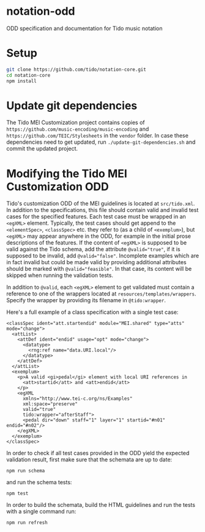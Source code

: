 # notation-odd
ODD specification and documentation for Tido music notation

# Setup

```bash
git clone https://github.com/tido/notation-core.git
cd notation-core
npm install
```

# Update git dependencies

The Tido MEI Customization project contains copies of `https://github.com/music-encoding/music-encoding` and `https://github.com/TEIC/Stylesheets` in the `vendor` folder. In case these dependencies need to get updated, run `./update-git-dependencies.sh` and commit the updated project.

# Modifying the Tido MEI Customization ODD

Tido's customization ODD of the MEI guidelines is located at
`src/tido.xml`. In addition to the specifications, this file should
contain valid and invalid test cases for the specified features. Each test case
must be wrapped in an `<egXML>` element. Typically, the test cases should get
append to the `<elementSpec>`, `<classSpec>` etc. they refer to (as a child of
`<exemplum>`), but `<egXML>` may appear anywhere in the ODD, for example in the
initial prose descriptions of the features. If the content of `<egXML>` is
supposed to be valid against the Tido schema, add the attribute
`@valid="true"`, if it is supposed to be invalid, add `@valid="false"`.
Incomplete examples which are in fact invalid but could be made valid by
providing additional attributes should be marked with `@valid="feasible"`.
In that case, its content will be skipped when running the validation tests.

In addition to `@valid`, each `<egXML>` element to get validated must contain a
reference to one of the wrappers located at `resources/templates/wrappers`.
Specify the wrapper by providing its filename in `@tido:wrapper`.

Here's a full example of a class specification with a single test case:

```
<classSpec ident="att.startendid" module="MEI.shared" type="atts" mode="change">
  <attList>
    <attDef ident="endid" usage="opt" mode="change">
      <datatype>
        <rng:ref name="data.URI.local"/>
      </datatype>
    </attDef>
  </attList>
  <exemplum>
    <p>A valid <gi>pedal</gi> element with local URI references in
      <att>startid</att> and <att>endid</att>
    </p>
    <egXML
      xmlns="http://www.tei-c.org/ns/Examples"
      xml:space="preserve"
      valid="true"
      tido:wrapper="afterStaff">
      <pedal dir="down" staff="1" layer="1" startid="#n01" endid="#n02"/>
    </egXML>
  </exemplum>
</classSpec>
```

In order to check if all test cases provided in the ODD yield the expected
validation result, first make sure that the schemata are up to date:

```
npm run schema
```

and run the schema tests:

```
npm test
```

In order to build the schemata, build the HTML guidelines and run the tests with a single command run:

```
npm run refresh
```

